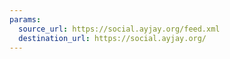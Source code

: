 ```yaml
---
params:
  source_url: https://social.ayjay.org/feed.xml
  destination_url: https://social.ayjay.org/
---
```


